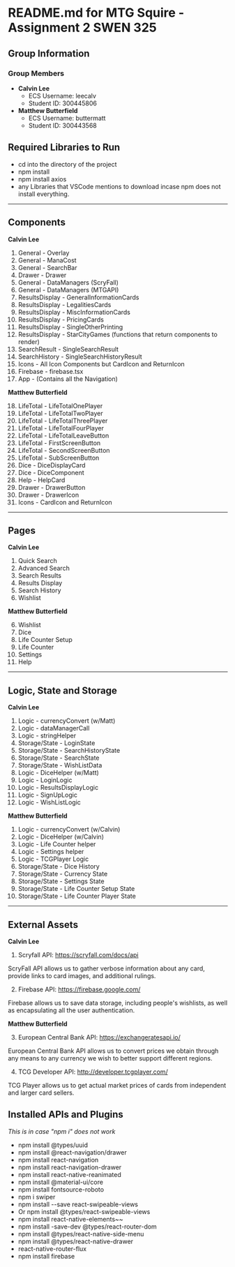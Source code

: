 # README.md for MTG Squire - Assignment 2 SWEN 325

## Group Information

### Group Members

* **Calvin Lee**
  * ECS Username: leecalv
  * Student ID: 300445806
* **Matthew Butterfield**
  * ECS Username: buttermatt
  * Student ID: 300443568

## Required Libraries to Run

* cd into the directory of the project
* npm install
* npm install axios
* any Libraries that VSCode mentions to download incase npm does not install everything.

---

## Components

**Calvin Lee**

1. General - Overlay
2. General - ManaCost
3. General - SearchBar
4. Drawer - Drawer
5. General - DataManagers (ScryFall)
6. General - DataManagers (MTGAPI)
7. ResultsDisplay - GeneralInformationCards
8. ResultsDisplay - LegalitiesCards
9. ResultsDisplay - MiscInformationCards
10. ResultsDisplay - PricingCards
11. ResultsDisplay - SingleOtherPrinting
12. ResultsDisplay - StarCityGames (functions that return components to render)
13. SearchResult - SingleSearchResult
14. SearchHistory - SingleSearchHistoryResult
15. Icons - All Icon Components but CardIcon and ReturnIcon
16. Firebase - firebase.tsx
17. App - (Contains all the Navigation)

**Matthew Butterfield**

18. LifeTotal - LifeTotalOnePlayer
19. LifeTotal - LifeTotalTwoPlayer
20. LifeTotal - LifeTotalThreePlayer
21. LifeTotal - LifeTotalFourPlayer
22. LifeTotal - LifeTotalLeaveButton
23. LifeTotal - FirstScreenButton
24. LifeTotal - SecondScreenButton
25. LifeTotal - SubScreenButton
26. Dice - DiceDisplayCard
27. Dice - DiceComponent
28. Help - HelpCard
29. Drawer - DrawerButton
30. Drawer - DrawerIcon
31. Icons - CardIcon and ReturnIcon

---

## Pages

**Calvin Lee**

1. Quick Search
2. Advanced Search
3. Search Results
4. Results Display
5. Search History
6. Wishlist

**Matthew Butterfield**

6. Wishlist
7. Dice
8. Life Counter Setup
9. Life Counter
10. Settings
11. Help

---

## Logic, State and Storage

**Calvin Lee**

1. Logic - currencyConvert (w/Matt)
2. Logic - dataManagerCall
3. Logic - stringHelper
4. Storage/State - LoginState
5. Storage/State - SearchHistoryState
6. Storage/State - SearchState
7. Storage/State - WishListData
8. Logic - DiceHelper (w/Matt)
9. Logic - LoginLogic
10. Logic - ResultsDisplayLogic
11. Logic - SignUpLogic
12. Logic - WishListLogic

**Matthew Butterfield**

1. Logic - currencyConvert (w/Calvin)
2. Logic - DiceHelper (w/Calvin)
3. Logic - Life Counter helper
4. Logic - Settings helper
5. Logic - TCGPlayer Logic
6. Storage/State - Dice History
7. Storage/State - Currency State
8. Storage/State - Settings State
9. Storage/State - Life Counter Setup State
10. Storage/State - Life Counter Player State

---

## External Assets

**Calvin Lee**

1. Scryfall API: https://scryfall.com/docs/api

ScryFall API allows us to gather verbose information about any card, provide links to card images, and additional rulings.

2. Firebase API: https://firebase.google.com/

Firebase allows us to save data storage, including people's wishlists, as well as encapsulating all the user authentication.


**Matthew Butterfield**

3. European Central Bank API: https://exchangeratesapi.io/

European Central Bank API allows us to convert prices we obtain through any means to any currency we wish to better support different regions.

4. TCG Developer API: http://developer.tcgplayer.com/

TCG Player allows us to get actual market prices of cards from independent and larger card sellers.


## Installed APIs and Plugins

*This is in case "npm i" does not work*

* npm install @types/uuid
* npm install @react-navigation/drawer
* npm install react-navigation
* npm install react-navigation-drawer
* npm install react-native-reanimated
* npm install @material-ui/core
* npm install fontsource-roboto
* npm i swiper
* npm install --save react-swipeable-views
* Or npm install @types/react-swipeable-views
* npm install react-native-elements~~
* npm install -save-dev @types/react-router-dom
* npm install @types/react-native-side-menu
* npm install @types/react-native-drawer
* react-native-router-flux
* npm install firebase